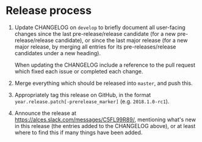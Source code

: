 
# Release process

1. Update CHANGELOG on `develop` to briefly document all user-facing changes
   since the last pre-release/release candidate (for a new pre-release/release
   candidate), or since the last major release (for a new major release, by
   merging all entries for its pre-releases/release candidates under a new
   heading).

   When updating the CHANGELOG include a reference to the pull request which
   fixed each issue or completed each change.

2. Merge everything which should be released into `master`, and push this.

3. Appropriately tag this release on GitHub, in the format
   `year.release.patch[-prerelease_marker]` (e.g. `2018.1.0-rc1`).

4. Announce the release at https://alces.slack.com/messages/C5FL99R89/,
   mentioning what's new in this release (the entries added to the CHANGELOG
   above), or at least where to find this if many things have been added.

